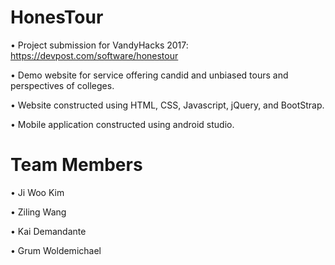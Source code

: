 # HonesTour

• Project submission for VandyHacks 2017: https://devpost.com/software/honestour

•	Demo website for service offering candid and unbiased tours and perspectives of colleges.

• Website constructed using HTML, CSS, Javascript, jQuery, and BootStrap.

• Mobile application constructed using android studio.

# Team Members

• Ji Woo Kim

• Ziling Wang

• Kai Demandante

• Grum Woldemichael
